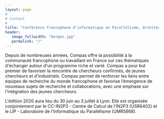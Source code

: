 ```yaml
---
layout: page
#
# Content
#
title: "Conférence francophone d'informatique en Parallélisme, Architecture et Système"
header:
   image_fullwidth: "berges.jpg"
   permalink: "/"
---
```



Depuis de nombreuses années, Compas offre la possibilité à la communauté francophone ou travaillant en France sur ces 
thématiques d'échanger autour d'un programme riche et varié. Compas a pour but premier de favoriser la rencontre de 
chercheurs confirmés, de jeunes chercheurs et d'industriels. Compas permet de renforcer les liens entre équipes de 
recherche du monde francophone et favorise l’émergence de nouveaux sujets de recherche et collaborations, avec une 
emphase sur l'intégration des jeunes chercheurs.

L'édition 2020 aura lieu du 30 juin au 3 juillet à Lyon. Elle est organisée conjointement par le CC-IN2P3 - Centre de 
Calcul de l'IN2P3 (USR6402) et le LIP - Laboratoire de l'Informatique du Parallélisme (UMR5668).


